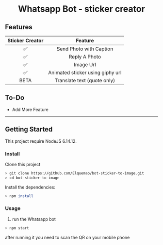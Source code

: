 <div align="center">

# Whatsapp Bot - sticker creator

</div>



## Features

| Sticker Creator |                Feature           |
| :-----------: | :--------------------------------: |
|       ✅       | Send Photo with Caption          |
|       ✅       | Reply A Photo                    |
|       ✅       | Image Url                        |
|       ✅       | Animated sticker using giphy url |
|       BETA       | Translate text (quote only)   |

## To-Do
 - Add More Feature

---

## Getting Started

This project require NodeJS 6.14.12.

### Install
Clone this project

```bash
> git clone https://github.com/Elquemao/bot-sticker-to-image.git
> cd bot-sticker-to-image
```

Install the dependencies:

```bash
> npm install
```

### Usage
1. run the Whatsapp bot

```bash
> npm start
```

after running it you need to scan the QR on your mobile phone
